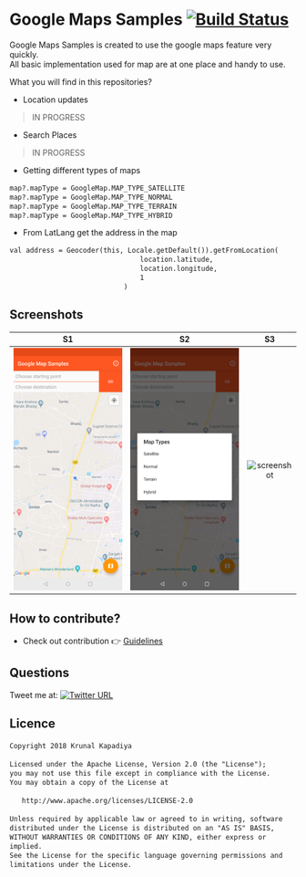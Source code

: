 # Google Maps Samples [![Build Status](https://travis-ci.org/krunal3kapadiya/G-Maps.svg?branch=master)](https://travis-ci.org/krunal3kapadiya/GoogleMapsDemo)
Google Maps Samples is created to use the google maps feature very quickly.  
All basic implementation used for map are at one place and handy to use.

What you will find in this repositories?

- Location updates
> IN PROGRESS
- Search Places
> IN PROGRESS
- Getting different types of maps
```
map?.mapType = GoogleMap.MAP_TYPE_SATELLITE
map?.mapType = GoogleMap.MAP_TYPE_NORMAL
map?.mapType = GoogleMap.MAP_TYPE_TERRAIN
map?.mapType = GoogleMap.MAP_TYPE_HYBRID
```
- From LatLang get the address in the map
```
val address = Geocoder(this, Locale.getDefault()).getFromLocation(
                                location.latitude,
                                location.longitude,
                                1
                            )
```

## Screenshots
|S1|S2|S3|
|:---:|:---:|:---:|
|![screenshot](screenshots/screenshot_1.png)|![screenshot](screenshots/screenshot_2.png)|![screenshot](screenshots/screenshot_3.png)|


## How to contribute?
- Check out contribution :point_right: [Guidelines](./CONTRIBUTING.md)  

## Questions

Tweet me at: 
[![Twitter URL](https://img.shields.io/badge/Twitter-@krunal3kapadiya-blue.svg?style=for-the-badge)](https://twitter.com/krunal3kapadiya)

## Licence
    Copyright 2018 Krunal Kapadiya

    Licensed under the Apache License, Version 2.0 (the "License");
    you may not use this file except in compliance with the License.
    You may obtain a copy of the License at

       http://www.apache.org/licenses/LICENSE-2.0

    Unless required by applicable law or agreed to in writing, software
    distributed under the License is distributed on an "AS IS" BASIS,
    WITHOUT WARRANTIES OR CONDITIONS OF ANY KIND, either express or implied.
    See the License for the specific language governing permissions and
    limitations under the License.
